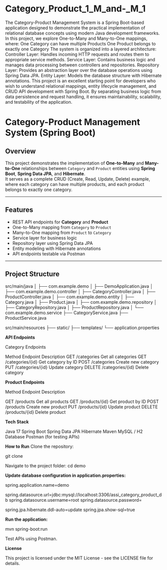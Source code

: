 # Category_Product_1_M_and-_M_1
The Category-Product Management System is a Spring Boot-based application designed to demonstrate the practical implementation of relational database concepts using modern Java development frameworks.
In this project, we explore One-to-Many and Many-to-One mappings, where:
One Category can have multiple Products
One Product belongs to exactly one Category
The system is organized into a layered architecture:
Controller Layer: Handles incoming HTTP requests and routes them to appropriate service methods.
Service Layer: Contains business logic and manages data processing between controllers and repositories.
Repository Layer: Provides an abstraction layer over the database operations using Spring Data JPA.
Entity Layer: Models the database structure with Hibernate annotations.
This project is an excellent starting point for developers who wish to understand relational mappings, entity lifecycle management, and CRUD API development with Spring Boot. By separating business logic from data persistence and request handling, it ensures maintainability, scalability, and testability of the application.




# Category-Product Management System (Spring Boot)

## Overview
This project demonstrates the implementation of **One-to-Many** and **Many-to-One** relationships between `Category` and `Product` entities using **Spring Boot**, **Spring Data JPA**, and **Hibernate**.  
It serves as a complete CRUD (Create, Read, Update, Delete) example, where each category can have multiple products, and each product belongs to exactly one category.

---

## Features
- REST API endpoints for **Category** and **Product**
- One-to-Many mapping from `Category` to `Product`
- Many-to-One mapping from `Product` to `Category`
- Service layer for business logic
- Repository layer using Spring Data JPA
- Entity modeling with Hibernate annotations
- API endpoints testable via Postman

---

## Project Structure





src/main/java
│
├── com.example.demo
│ ├── DemoApplication.java
│
├── com.example.demo.controller
│ ├── CategoryController.java
│ ├── ProductController.java
│
├── com.example.demo.entity
│ ├── Category.java
│ ├── Product.java
│
├── com.example.demo.repository
│ ├── CategoryRepository.java
│ ├── ProductRepository.java
│
└── com.example.demo.service
├── CategoryService.java
├── ProductService.java

src/main/resources
├── static/
├── templates/
└── application.properties






**API Endpoints**

Category Endpoints

Method	Endpoint	Description
GET	/categories	Get all categories
GET	/categories/{id}	Get category by ID
POST	/categories	Create new category
PUT	/categories/{id}	Update category
DELETE	/categories/{id}	Delete category



**Product Endpoints**

Method	Endpoint	Description

GET	/products	Get all products
GET	/products/{id}	Get product by ID
POST	/products	Create new product
PUT	/products/{id}	Update product
DELETE	/products/{id}	Delete product


**Tech Stack**

Java 17
Spring Boot
Spring Data JPA
Hibernate
Maven
MySQL / H2 Database
Postman (for testing APIs)


**How to Run**
Clone the repository:

git clone <repository-url>


Navigate to the project folder:
cd demo



**Update database configuration in application.properties:**

spring.application.name=demo



spring.datasource.url=jdbc:mysql://localhost:3306/assi_category_product_db
spring.datasource.username=root
spring.datasource.password=

spring.jpa.hibernate.ddl-auto=update
spring.jpa.show-sql=true





**Run the application:**

mvn spring-boot:run


Test APIs using Postman.





**License**

This project is licensed under the MIT License - see the LICENSE file for details.
